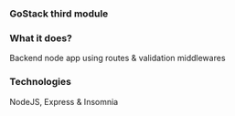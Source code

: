### GoStack third module

### What it does?

Backend node app using routes & validation middlewares

### Technologies

NodeJS, Express & Insomnia